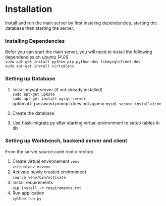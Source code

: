 # Installation
Install and run the main server by first instaling dependencies, starting the database then starting the server.

### Installing Dependencies
Befor you can start the main server, you will need to install the following dependencies on ubuntu 14.06<br/>
```sudo apt-get install python-pip python-dev libmysqlclient-dev```<br/>
```sudo apt-get install virtualenv```<br/>

### Setting up Database
1. Install mysql-server (if not already installed)<br/>
```sudo apt-get update```<br/>
```sudo apt-get install mysql-server```<br/>
optional if password prompt does not appear
```mysql_secure_installation```<br/>

2. Create the database<br/>

3. Use flask-migrate.py after starting virtual environment to setup tables in db

### Setting up Workbench, backend server and client
From the server source code root directory:
1. Create virtual environement `venv` <br/>
```virtualenv msvenv```<br/>
2. Activate newly created environment<br/>
```source venv/bin/activate```<br/>
3. Install requirements<br/>
```pip install -r requirements.txt```<br/>
4. Run application<br/>
```python run.py```
